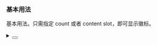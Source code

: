 ### 基本用法

基本用法。只需指定 <yc-tag>count</yc-tag> 或者 <yc-tag>content slot</yc-tag>，即可显示徽标。

<div class="cell-demo vp-raw">
  <yc-space :size="40">
    <yc-badge :count="9">
      <yc-avatar shape="square" />
    </yc-badge>
    <yc-badge :count="9" dot :dotStyle="{ width: '10px', height: '10px' }">
      <yc-avatar shape="square" />
    </yc-badge>
    <yc-badge :dotStyle="{ height: '16px', width: '16px', fontSize: '14px' }">
      <template #content>
        <IconClockCircle
          :style="{ verticalAlign: 'middle', color: 'var(--color-text-2)' }"
        />
      </template>
      <yc-avatar shape="square" />
    </yc-badge>
  </yc-space>
</div>

<details>
<summary>
 <button class="code-btn"  >
    <icon-code />
 </button>
</summary>

```vue
<template>
  <yc-space :size="40">
    <yc-badge :count="9">
      <yc-avatar shape="square" />
    </yc-badge>
    <yc-badge
      :count="9"
      dot
      :dotStyle="{ width: '10px', height: '10px' }">
      <yc-avatar shape="square" />
    </yc-badge>
    <yc-badge :dotStyle="{ height: '16px', width: '16px', fontSize: '14px' }">
      <template #content>
        <IconClockCircle
          :style="{ verticalAlign: 'middle', color: 'var(--color-text-2)' }" />
      </template>
      <yc-avatar shape="square" />
    </yc-badge>
  </yc-space>
</template>
```

</details>
